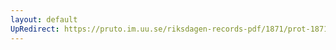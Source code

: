 ```yaml
---
layout: default
UpRedirect: https://pruto.im.uu.se/riksdagen-records-pdf/1871/prot-1871--ak--422/prot-1871--ak--422_036.pdf
---
```

